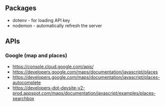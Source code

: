 ## Packages

- dotenv - for loading API key
- nodemon - automatically refresh the server

## APIs

### Google (map and places)

- https://console.cloud.google.com/apis/
- https://developers.google.com/maps/documentation/javascript/places
- https://developers.google.com/maps/documentation/javascript/places-autocomplete
- https://developers-dot-devsite-v2-prod.appspot.com/maps/documentation/javascript/examples/places-searchbox
